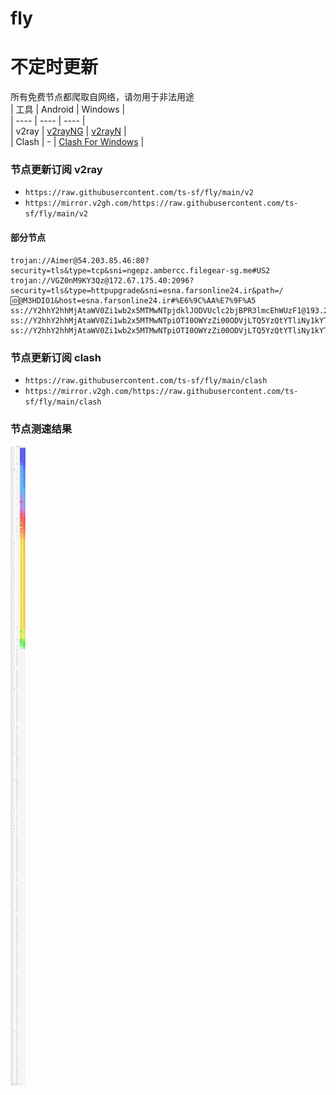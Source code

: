 # fly
# 不定时更新
所有免费节点都爬取自网络，请勿用于非法用途  
|  工具  | Android  | Windows  |  
|  ----  | ----   | ----  |  
| v2ray  | [v2rayNG](https://github.com/2dust/v2rayNG/releases) | [v2rayN](https://github.com/2dust/v2rayN/releases) |  
| Clash  | - | [Clash For Windows](https://github.com/2dust/clashN/releases) | 
  
### 节点更新订阅  v2ray
- `https://raw.githubusercontent.com/ts-sf/fly/main/v2`  
- `https://mirror.v2gh.com/https://raw.githubusercontent.com/ts-sf/fly/main/v2`  

#### 部分节点  
``` 
trojan://Aimer@54.203.85.46:80?security=tls&type=tcp&sni=ngepz.ambercc.filegear-sg.me#US2
trojan://VGZ0nM9KY3Qz@172.67.175.40:2096?security=tls&type=httpupgrade&sni=esna.farsonline24.ir&path=/🆔@M3HDIO1&host=esna.farsonline24.ir#%E6%9C%AA%E7%9F%A5
ss://Y2hhY2hhMjAtaWV0Zi1wb2x5MTMwNTpjdklJODVUclc2bjBPR3lmcEhWUzF1@193.29.139.179:8080#%E6%9C%AA%E7%9F%A52
ss://Y2hhY2hhMjAtaWV0Zi1wb2x5MTMwNTpiOTI0OWYzZi00ODVjLTQ5YzQtYTliNy1kYTk0MmYxMTU1NWE=@free.2apzhfa.xyz:31215#%F0%9F%87%BA%F0%9F%87%B8US%E7%BE%8E%E5%9B%BD
ss://Y2hhY2hhMjAtaWV0Zi1wb2x5MTMwNTpiOTI0OWYzZi00ODVjLTQ5YzQtYTliNy1kYTk0MmYxMTU1NWE=@free.2apzhfa.xyz:31173#%F0%9F%87%B8%F0%9F%87%ACSG%E6%96%B0%E5%8A%A0%E5%9D%A1
```
### 节点更新订阅  clash
- `https://raw.githubusercontent.com/ts-sf/fly/main/clash`  
- `https://mirror.v2gh.com/https://raw.githubusercontent.com/ts-sf/fly/main/clash`  

### 节点测速结果
![image](traffic.png)
